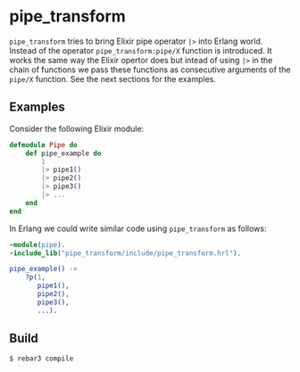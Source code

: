 pipe_transform
=====

`pipe_transform` tries to bring Elixir pipe operator `|>` into Erlang
world. Instead of the operator `pipe_transform:pipe/X` function is
introduced. It works the same way the Elixir opertor does but intead of
using `|>` in the chain of functions we pass these functions as
consecutive arguments of the `pipe/X` function. See the next sections for
the examples.

## Examples

Consider the following Elixir module:

```elixir
defmodule Pipe do
    def pipe_example do
        1
        |> pipe1()
        |> pipe2()
        |> pipe3()
        |> ...
    end
end
```

In Erlang we could write similar code using `pipe_transform` as follows:

```erlang
-module(pipe).
-include_lib("pipe_transform/include/pipe_transform.hrl").

pipe_example() ->
    ?p(1,
       pipe1(),
       pipe2(),
       pipe3(),
       ...).
```

Build
-----

    $ rebar3 compile
